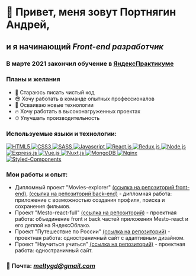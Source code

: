 # 👋 Привет, меня зовут Портнягин Андрей,
## и я начинающий *Front-end разработчик*
### В марте 2021 закончил обучение в [ЯндексПрактикуме](https://praktikum.yandex.ru/profile/web/)

### Планы и желания
+ 🧼 Стараюсь писать чистый код
+ 😎 Хочу работать в команде опытных профессионалов
+ 🚀 Осваиваю новые технологии
+ 🔥 Хочу работать в высоконагруженных проектах
+ ⏱ Улучшать производительность
### Используемые языки и технологии: 
<a href="https://ru.wikipedia.org/wiki/HTML5/" rel="noreferrer" target="_blank">
  <img src="https://img.shields.io/badge/-html5-0d1117?style=for-the-badge&logo=html5" title="Ссылка на wiki" alt="HTML5">
</a>
<a href="https://ru.wikipedia.org/wiki/CSS" rel="noreferrer" target="_blank">
  <img src="https://img.shields.io/badge/-CSS-0d1117?style=for-the-badge&logo=css3" title="Ссылка на wiki" alt="CSS3">
</a>
<a href="https://ru.wikipedia.org/wiki/Sass" rel="noreferrer" target="_blank">
  <img src="https://img.shields.io/badge/-SASS-0d1117?style=for-the-badge&logo=sass" title="Ссылка на wiki" alt="SASS">
</a>
<a href="https://ru.wikipedia.org/wiki/JavaScript" rel="noreferrer" target="_blank">
  <img src="https://img.shields.io/badge/-Javascript-0d1117?style=for-the-badge&logo=Javascript" title="Ссылка на wiki" alt="Javascript">
</a>
<a href="https://ru.reactjs.org/" rel="noreferrer" target="_blank">
  <img src="https://img.shields.io/badge/-React.js-0d1117?style=for-the-badge&logo=React" title="Ссылка на страницу фреймворка" alt="React.js">
</a>
<a href="https://ru.wikipedia.org/wiki/Redux" rel="noreferrer" target="_blank">
  <img src="https://img.shields.io/badge/-Redux.js-0d1117?style=for-the-badge&logo=Redux" title="Ссылка на wiki" alt="Redux.js">
</a>
<a href="https://ru.wikipedia.org/wiki/Node.js" rel="noreferrer" target="_blank">
  <img src="https://img.shields.io/badge/-Node.js-0d1117?style=for-the-badge&logo=node.js" title="Ссылка на wiki" alt="Node.js">
</a>
<a href="https://ru.wikipedia.org/wiki/Express.js" rel="noreferrer" target="_blank">
  <img src="https://img.shields.io/badge/-Express.js-0d1117?style=for-the-badge&logo=express" title="Ссылка на wiki" alt="Express.js">
</a>
<a href="https://ru.wikipedia.org/wiki/Vue.js" rel="noreferrer" target="_blank">
  <img src="https://img.shields.io/badge/-Vue.js-0d1117?style=for-the-badge&logo=vue.js" title="Ссылка на wiki" alt="Vue.js">
</a>
<a href="https://ru.nuxtjs.org/" rel="noreferrer" target="_blank">
  <img src="https://img.shields.io/badge/-Nuxt.js-0d1117?style=for-the-badge&logo=Nuxt.js" title="Ссылка на страницу фреймворка" alt="Nuxt.js">
</a>
<a href="https://ru.wikipedia.org/wiki/MongoDB" rel="noreferrer" target="_blank">
  <img src="https://img.shields.io/badge/-MongoDB-0d1117?style=for-the-badge&logo=mongodb" title="Ссылка на wiki" alt="MongoDB">
</a>
<a href="https://ru.wikipedia.org/wiki/Nginx" rel="noreferrer" target="_blank">
  <img src="https://img.shields.io/badge/-Nginx-0d1117?style=for-the-badge&logo=nginx" title="Ссылка на компонент" alt="Nginx">
</a>
<a href="https://styled-components.com/" rel="noreferrer" target="_blank">
  <img src="https://img.shields.io/badge/-Styled%20Components-0d1117?style=for-the-badge&logo=styled-components" title="Ссылка на компонент" alt="Styled-Components">
</a>

### Мои работы и опыт:

* Дипломный проект "Movies-explorer" [(ссылка на репозиторий front-end)](https://github.com/MeltyWD/movies-explorer-frontend), [(ссылка на репозиторий back-end)](https://github.com/MeltyWD/movies-explorer-api) - дипломная работа: приложение с возможностью создания профиля, поиска и сохранения фильмов.
* Проект "Mesto-react-full" [(ссылка на репозиторий)](https://github.com/MeltyWD/react-mesto-api-full) - проектная работа: объединение front и back частей приложения Mesto-react и его деплой на ЯндексОблако.
* Проект "Путешествие по России" [(ссылка на репозиторий)](https://github.com/MeltyWD/russian-travel) - проектная работа: одностраничный сайт с адаптивным дизайном.
* Проект "Научиться учиться" [(ссылка на репозиторий)](https://github.com/MeltyWD/how-to-learn) - проектная работа: одностраничный сайт.

### 📧 Почта: *meltygd@gmail.com*
